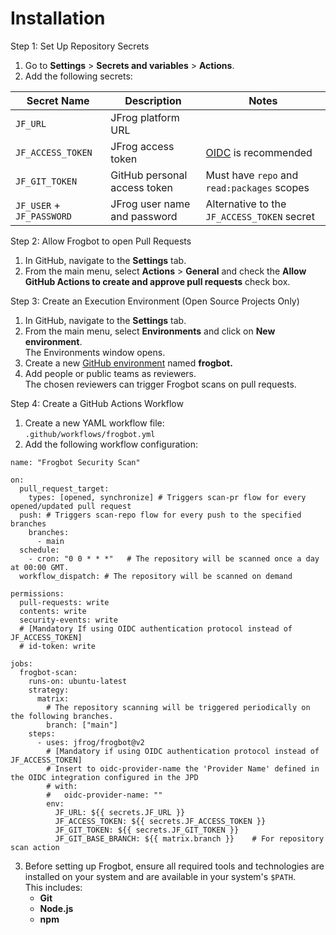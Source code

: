 # Installation

Step 1: Set Up Repository Secrets

1. Go to **Settings** > **Secrets and variables** > **Actions**.
2. Add the following secrets:

| Secret Name               | Description                  | Notes                                                   |
| ------------------------- | ---------------------------- | ------------------------------------------------------- |
| `JF_URL`                  | JFrog platform URL           |                                                         |
| `JF_ACCESS_TOKEN`         | JFrog access token           | [OIDC](openid-connect-authentication.md) is recommended |
| `JF_GIT_TOKEN`            | GitHub personal access token | Must have `repo` and `read:packages` scopes             |
| `JF_USER` + `JF_PASSWORD` | JFrog user name and password | Alternative to the `JF_ACCESS_TOKEN` secret             |

Step 2: Allow Frogbot to open Pull Requests

1. In GitHub, navigate to the **Settings** tab.&#x20;
2. From the main menu, select **Actions** > **General** and check the **Allow GitHub Actions to create and approve pull requests** check box.

Step 3: Create an Execution Environment (Open Source Projects Only)

1. In GitHub, navigate to the **Settings** tab.
2. From the main menu, select **Environments** and click on **New environment**.\
   The Environments window opens.
3. Create a new [GitHub environment](https://docs.github.com/en/actions/deployment/targeting-different-environments/using-environments-for-deployment#creating-an-environment) named **frogbot.**
4. Add people or public teams as reviewers. \
   The chosen reviewers can trigger Frogbot scans on pull requests.

Step 4: Create a GitHub Actions Workflow

1. Create a new YAML workflow file: \
   `.github/workflows/frogbot.yml`
2. Add the following workflow configuration:

```
name: "Frogbot Security Scan"

on:
  pull_request_target: 
    types: [opened, synchronize] # Triggers scan-pr flow for every opened/updated pull request
  push: # Triggers scan-repo flow for every push to the specified branches
    branches:
      - main
  schedule:
    - cron: "0 0 * * *"   # The repository will be scanned once a day at 00:00 GMT.
  workflow_dispatch: # The repository will be scanned on demand

permissions:
  pull-requests: write
  contents: write
  security-events: write
  # [Mandatory If using OIDC authentication protocol instead of JF_ACCESS_TOKEN]
  # id-token: write

jobs:
  frogbot-scan:
    runs-on: ubuntu-latest
    strategy:
      matrix:
        # The repository scanning will be triggered periodically on the following branches.
        branch: ["main"]
    steps:
      - uses: jfrog/frogbot@v2
        # [Mandatory if using OIDC authentication protocol instead of JF_ACCESS_TOKEN]
        # Insert to oidc-provider-name the 'Provider Name' defined in the OIDC integration configured in the JPD
        # with:
        #   oidc-provider-name: ""
        env:
          JF_URL: ${{ secrets.JF_URL }}
          JF_ACCESS_TOKEN: ${{ secrets.JF_ACCESS_TOKEN }}
          JF_GIT_TOKEN: ${{ secrets.JF_GIT_TOKEN }}
          JF_GIT_BASE_BRANCH: ${{ matrix.branch }}    # For repository scan action
```

3. Before setting up Frogbot, ensure all required tools and technologies are installed on your system and are available in your system's `$PATH`. \
   This includes:
   * **Git**
   * **Node.js**
   * **npm**
